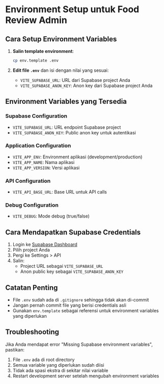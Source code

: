 # Environment Setup untuk Food Review Admin

## Cara Setup Environment Variables

1. **Salin template environment**:
   ```bash
   cp env.template .env
   ```

2. **Edit file `.env`** dan isi dengan nilai yang sesuai:
   - `VITE_SUPABASE_URL`: URL dari Supabase project Anda
   - `VITE_SUPABASE_ANON_KEY`: Anon key dari Supabase project Anda

## Environment Variables yang Tersedia

### Supabase Configuration
- `VITE_SUPABASE_URL`: URL endpoint Supabase project
- `VITE_SUPABASE_ANON_KEY`: Public anon key untuk autentikasi

### Application Configuration
- `VITE_APP_ENV`: Environment aplikasi (development/production)
- `VITE_APP_NAME`: Nama aplikasi
- `VITE_APP_VERSION`: Versi aplikasi

### API Configuration
- `VITE_API_BASE_URL`: Base URL untuk API calls

### Debug Configuration
- `VITE_DEBUG`: Mode debug (true/false)

## Cara Mendapatkan Supabase Credentials

1. Login ke [Supabase Dashboard](https://app.supabase.com)
2. Pilih project Anda
3. Pergi ke Settings > API
4. Salin:
   - Project URL sebagai `VITE_SUPABASE_URL`
   - Anon public key sebagai `VITE_SUPABASE_ANON_KEY`

## Catatan Penting

- File `.env` sudah ada di `.gitignore` sehingga tidak akan di-commit
- Jangan pernah commit file yang berisi credentials asli
- Gunakan `env.template` sebagai referensi untuk environment variables yang diperlukan

## Troubleshooting

Jika Anda mendapat error "Missing Supabase environment variables", pastikan:
1. File `.env` ada di root directory
2. Semua variable yang diperlukan sudah diisi
3. Tidak ada spasi ekstra di sekitar nilai variable
4. Restart development server setelah mengubah environment variables
